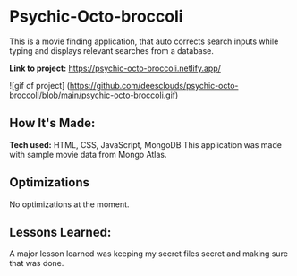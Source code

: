 # Psychic-Octo-broccoli
This is a movie finding application, that auto corrects search inputs while typing and displays relevant searches from a database.

**Link to project:** https://psychic-octo-broccoli.netlify.app/

![gif of project] (https://github.com/deesclouds/psychic-octo-broccoli/blob/main/psychic-octo-broccoli.gif)

## How It's Made:

**Tech used:** HTML, CSS, JavaScript, MongoDB
This application was made with sample movie data from Mongo Atlas. 


## Optimizations
No optimizations at the moment. 

## Lessons Learned:
A major lesson learned was keeping my secret files secret and making sure that was done. 

